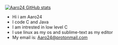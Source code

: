 [![Aaro24 GitHub stats](https://github-readme-stats.vercel.app/api?username=Aaro24)](https://github.com/anuraghazra/github-readme-stats)

- Hi i am Aaro24
- I code C and Java
- I am intrested in low level C
- I use linux as my os and sublime-text as my editor
- My email is: Aaro24@protonmail.com
